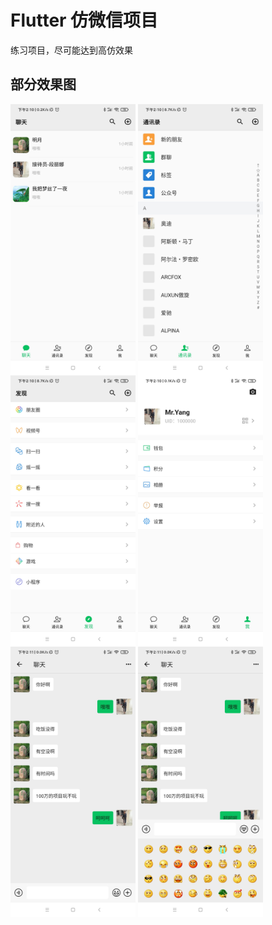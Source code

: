 # Flutter 仿微信项目
 练习项目，尽可能达到高仿效果


## 部分效果图

<img src="https://raw.githubusercontent.com/error-code/chat/main/img/1.jpg" width = "200" alt="消息" align="center" />
<img src="https://raw.githubusercontent.com/error-code/chat/main/img/2.jpg" width = "200" alt="通讯录" align="center" />
<img src="https://raw.githubusercontent.com/error-code/chat/main/img/3.jpg" width = "200" alt="发现" align="center" />
<img src="https://raw.githubusercontent.com/error-code/chat/main/img/4.jpg" width = "200" alt="我" align="center" />
<img src="https://raw.githubusercontent.com/error-code/chat/main/img/5.jpg" width = "200" alt="聊天1" align="center" />
<img src="https://raw.githubusercontent.com/error-code/chat/main/img/6.jpg" width = "200" alt="聊天2" align="center" />